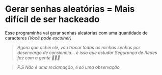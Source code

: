 # Gerar senhas aleatórias = Mais difícil de ser hackeado 

Esse programinha vai gerar senhas aleatorias com uma quantidade de caracteres *(Você pode escolher)*

> *Agora que achei ele, vou trocar todas as minhas senhas por desencargo de consiencia... é isso que estudar Segurança de Redes faz com a gente 🤩🤩🤩*

> *P.S Não é uma reclamação, é só uma observação*

